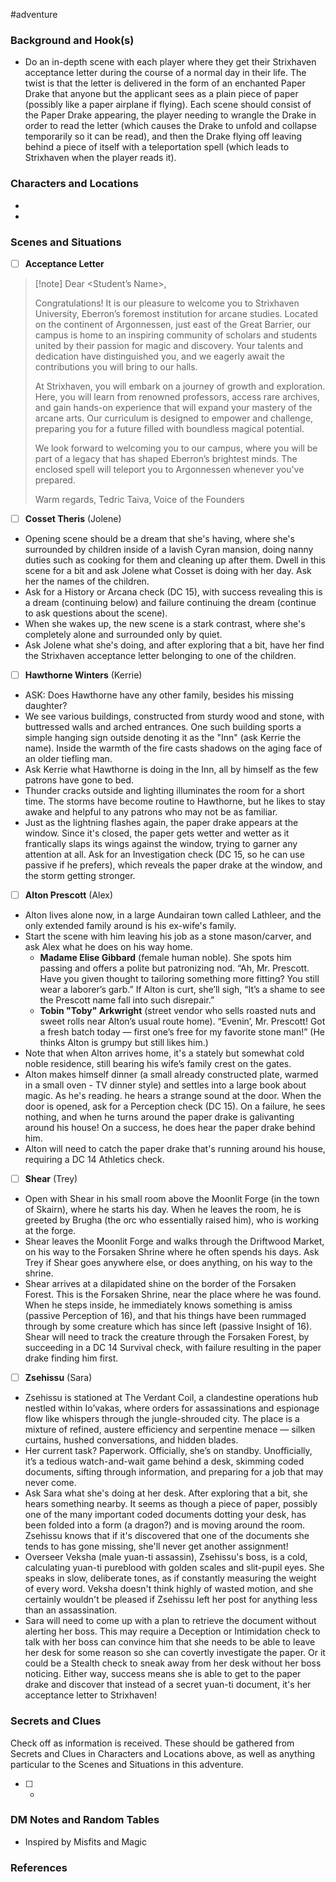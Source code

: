  #adventure 

### Background and Hook(s)

* Do an in-depth scene with each player where they get their Strixhaven acceptance letter during the course of a normal day in their life. The twist is that the letter is delivered in the form of an enchanted Paper Drake that anyone but the applicant sees as a plain piece of paper (possibly like a paper airplane if flying). Each scene should consist of the Paper Drake appearing, the player needing to wrangle the Drake in order to read the letter (which causes the Drake to unfold and collapse temporarily so it can be read), and then the Drake flying off leaving behind a piece of itself with a teleportation spell (which leads to Strixhaven when the player reads it).

### Characters and Locations

* 

* 

### Scenes and Situations

 - [ ]  **Acceptance Letter**

> [!note] Dear <Student’s Name>,
>
>Congratulations! It is our pleasure to welcome you to Strixhaven University, Eberron’s foremost institution for arcane studies. Located on the continent of Argonnessen, just east of the Great Barrier, our campus is home to an inspiring community of scholars and students united by their passion for magic and discovery. Your talents and dedication have distinguished you, and we eagerly await the contributions you will bring to our halls.
>
>At Strixhaven, you will embark on a journey of growth and exploration. Here, you will learn from renowned professors, access rare archives, and gain hands-on experience that will expand your mastery of the arcane arts. Our curriculum is designed to empower and challenge, preparing you for a future filled with boundless magical potential.
>
>We look forward to welcoming you to our campus, where you will be part of a legacy that has shaped Eberron’s brightest minds. The enclosed spell will teleport you to Argonnessen whenever you've prepared.
>
>Warm regards,
>Tedric Taiva, Voice of the Founders

 - [ ]  **Cosset Theris** (Jolene)

- Opening scene should be a dream that she's having, where she's surrounded by children inside of a lavish Cyran mansion, doing nanny duties such as cooking for them and cleaning up after them. Dwell in this scene for a bit and ask Jolene what Cosset is doing with her day. Ask her the names of the children.
- Ask for a History or Arcana check (DC 15), with success revealing this is a dream (continuing below) and failure continuing the dream (continue to ask questions about the scene).
- When she wakes up, the new scene is a stark contrast, where she's completely alone and surrounded only by quiet.
- Ask Jolene what she's doing, and after exploring that a bit, have her find the Strixhaven acceptance letter belonging to one of the children.

 - [ ]  **Hawthorne Winters** (Kerrie)

- ASK: Does Hawthorne have any other family, besides his missing daughter?
- We see various buildings, constructed from sturdy wood and stone, with buttressed walls and arched entrances. One such building sports a simple hanging sign outside denoting it as the "Inn" (ask Kerrie the name). Inside the warmth of the fire casts shadows on the aging face of an older tiefling man.
- Ask Kerrie what Hawthorne is doing in the Inn, all by himself as the few patrons have gone to bed.
- Thunder cracks outside and lighting illuminates the room for a short time. The storms have become routine to Hawthorne, but he likes to stay awake and helpful to any patrons who may not be as familiar.
- Just as the lightning flashes again, the paper drake appears at the window. Since it's closed, the paper gets wetter and wetter as it frantically slaps its wings against the window, trying to garner any attention at all. Ask for an Investigation check (DC 15, so he can use passive if he prefers), which reveals the paper drake at the window, and the storm getting stronger.

 - [ ]  **Alton Prescott** (Alex)

- Alton lives alone now, in a large Aundairan town called Lathleer, and the only extended family around is his ex-wife's family.
- Start the scene with him leaving his job as a stone mason/carver, and ask Alex what he does on his way home.
	- **Madame Elise Gibbard** (female human noble). She spots him passing and offers a polite but patronizing nod. “Ah, Mr. Prescott. Have you given thought to tailoring something more fitting? You still wear a laborer’s garb.” If Alton is curt, she’ll sigh, “It’s a shame to see the Prescott name fall into such disrepair.”
	- **Tobin "Toby" Arkwright** (street vendor who sells roasted nuts and sweet rolls near Alton’s usual route home). “Evenin’, Mr. Prescott! Got a fresh batch today — first one’s free for my favorite stone man!” (He thinks Alton is grumpy but still likes him.)
- Note that when Alton arrives home, it's a stately but somewhat cold noble residence, still bearing his wife’s family crest on the gates.
- Alton makes himself dinner (a small already constructed plate, warmed in a small oven - TV dinner style) and settles into a large book about magic. As he's reading. he hears a strange sound at the door. When the door is opened, ask for a Perception check (DC 15). On a failure, he sees nothing, and when he turns around the paper drake is galivanting around his house! On a success, he does hear the paper drake behind him.
- Alton will need to catch the paper drake that's running around his house, requiring a DC 14 Athletics check.

 - [ ]  **Shear** (Trey)

- Open with Shear in his small room above the Moonlit Forge (in the town of Skairn), where he starts his day. When he leaves the room, he is greeted by Brugha (the orc who essentially raised him), who is working at the forge.
- Shear leaves the Moonlit Forge and walks through the Driftwood Market, on his way to the Forsaken Shrine where he often spends his days. Ask Trey if Shear goes anywhere else, or does anything, on his way to the shrine.
- Shear arrives at a dilapidated shine on the border of the Forsaken Forest. This is the Forsaken Shrine, near the place where he was found. When he steps inside, he immediately knows something is amiss (passive Perception of 16), and that his things have been rummaged through by some creature which has since left (passive Insight of 16). Shear will need to track the creature through the Forsaken Forest, by succeeding in a DC 14 Survival check, with failure resulting in the paper drake finding him first.

 - [ ]  **Zsehissu** (Sara)

- Zsehissu is stationed at The Verdant Coil, a clandestine operations hub nestled within Io’vakas, where orders for assassinations and espionage flow like whispers through the jungle-shrouded city. The place is a mixture of refined, austere efficiency and serpentine menace — silken curtains, hushed conversations, and hidden blades.
- Her current task? Paperwork. Officially, she’s on standby. Unofficially, it’s a tedious watch-and-wait game behind a desk, skimming coded documents, sifting through information, and preparing for a job that may never come.
- Ask Sara what she's doing at her desk. After exploring that a bit, she hears something nearby. It seems as though a piece of paper, possibly one of the many important coded documents dotting your desk, has been folded into a form (a dragon?) and is moving around the room. Zsehissu knows that if it's discovered that one of the documents she tends to has gone missing, she'll never get another assignment!
- Overseer Veksha (male yuan-ti assassin), Zsehissu's boss, is a cold, calculating yuan-ti pureblood with golden scales and slit-pupil eyes. She speaks in slow, deliberate tones, as if constantly measuring the weight of every word. Veksha doesn't think highly of wasted motion, and she certainly wouldn't be pleased if Zsehissu left her post for anything less than an assassination.
- Sara will need to come up with a plan to retrieve the document without alerting her boss. This may require a Deception or Intimidation check to talk with her boss can convince him that she needs to be able to leave her desk for some reason so she can covertly investigate the paper. Or it could be a Stealth check to sneak away from her desk without her boss noticing. Either way, success means she is able to get to the paper drake and discover that instead of a secret yuan-ti document, it's her acceptance letter to Strixhaven!

### Secrets and Clues
Check off as information is received. These should be gathered from Secrets and Clues in Characters and Locations above, as well as anything particular to the Scenes and Situations in this adventure.

 - [ ] -

### DM Notes and Random Tables

- Inspired by Misfits and Magic

### References


